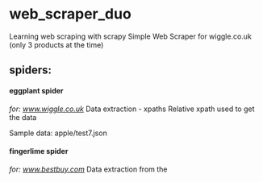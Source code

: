 # web_scraper_duo
Learning web scraping with scrapy
Simple Web Scraper for wiggle.co.uk (only 3 products at the time)


## spiders:

#### eggplant spider
*for: www.wiggle.co.uk*
Data extraction - xpaths
Relative xpath used to get the data


Sample data: apple/test7.json

#### fingerlime spider
*for: www.bestbuy.com*
Data extraction from the <script/> element.
Chompjs used to get convert contents of the <script/> tag from a string to a python list. Then, json data from the list is being extracted.

    Sample data: apple/test_bb_5.json
    dependacies: chompjs

